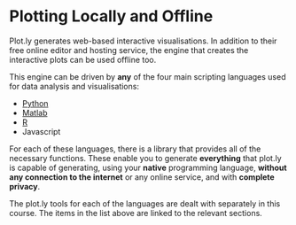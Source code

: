 # Plotting Locally and Offline

Plot.ly generates web-based interactive visualisations.  In addition to their free online editor and hosting service, the engine that creates the interactive plots can be used offline too.

This engine can be driven by **any** of the four main scripting languages used for data analysis and visualisations:
* [Python](python/intro.md)
* [Matlab](matlab/intro.md)
* [R](r/intro.md)
* Javascript

For each of these languages, there is a library that provides all of the necessary functions.  These enable you to generate **everything** that plot.ly is capable of generating, using your **native** programming language, **without any connection to the internet** or any online service, and with **complete privacy**.

The plot.ly tools for each of the languages are dealt with separately in this course.  The items in the list above are linked to the relevant sections. 


